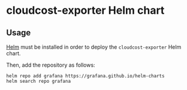 # cloudcost-exporter Helm chart

## Usage

[Helm](https://helm.sh/) must be installed in order to deploy the `cloudcost-exporter` Helm chart.

Then, add the repository as follows:

```
helm repo add grafana https://grafana.github.io/helm-charts
helm search repo grafana
```
